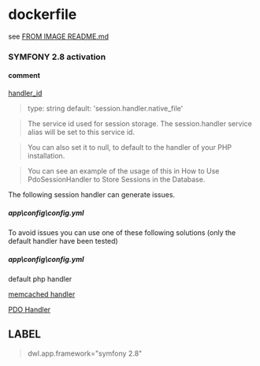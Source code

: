# dockerfile

see [FROM IMAGE README.md](https://github.com/davask/d-php-letsencrypt)

### SYMFONY  2.8 activation

#### comment

[handler_id](http://symfony.com/doc/current/reference/configuration/framework.html#handler-id)

> type: string default: 'session.handler.native_file'

> The service id used for session storage. The session.handler service alias will be set to this service id.

> You can also set it to null, to default to the handler of your PHP installation.

> You can see an example of the usage of this in How to Use PdoSessionHandler to Store Sessions in the Database.

The following session handler can generate issues.

##### app\config\config.yml



To avoid issues you can use one of these following solutions (only the default handler have been tested)

##### app\config\config.yml

default php handler



[memcached handler](https://github.com/symfony/symfony/issues/17845#issuecomment-195285004)



[PDO Handler](http://symfony.com/doc/current/doctrine/pdo_session_storage.html)




## LABEL

> dwl.app.framework="symfony 2.8"

